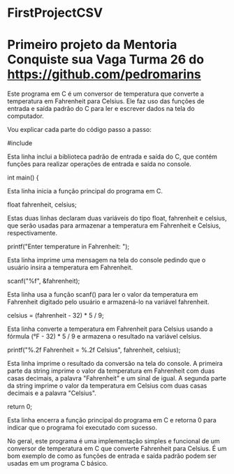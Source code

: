 # FirstProjectCSV
# **Primeiro projeto da Mentoria Conquiste sua Vaga Turma 26 do https://github.com/pedromarins**
Este programa em C é um conversor de temperatura que converte a temperatura em Fahrenheit para Celsius. Ele faz uso das funções de entrada e saída padrão do C para ler e escrever dados na tela do computador.

<p> Vou explicar cada parte do código passo a passo:</p>
  #include <stdio.h>
<p> Esta linha inclui a biblioteca padrão de entrada e saída do C, que contém funções para realizar operações de entrada e saída no console.</p>
  int main() {
<p> Esta linha inicia a função principal do programa em C.</p>
  float fahrenheit, celsius;
<p> Estas duas linhas declaram duas variáveis do tipo float, fahrenheit e celsius, que serão usadas para armazenar a temperatura em Fahrenheit e Celsius, respectivamente.</p>
  printf("Enter temperature in Fahrenheit: ");
<p> Esta linha imprime uma mensagem na tela do console pedindo que o usuário insira a temperatura em Fahrenheit.</p>
   scanf("%f", &fahrenheit);
<p> Esta linha usa a função scanf() para ler o valor da temperatura em Fahrenheit digitado pelo usuário e armazená-lo na variável fahrenheit.</p>
  celsius = (fahrenheit - 32) * 5 / 9;
<p> Esta linha converte a temperatura em Fahrenheit para Celsius usando a fórmula (°F - 32) * 5 / 9 e armazena o resultado na variável celsius.</p>
   printf("%.2f Fahrenheit = %.2f Celsius", fahrenheit, celsius);
<p> Esta linha imprime o resultado da conversão na tela do console. A primeira parte da string imprime o valor da temperatura em Fahrenheit com duas casas decimais, a palavra "Fahrenheit" e um sinal de igual. A segunda parte da string imprime o valor da temperatura em Celsius com duas casas decimais e a palavra "Celsius".</p>
   return 0;
<p> Esta linha encerra a função principal do programa em C e retorna 0 para indicar que o programa foi executado com sucesso.</p>
<p> No geral, este programa é uma implementação simples e funcional de um conversor de temperatura em C que converte Fahrenheit para Celsius. É um bom exemplo de como as funções de entrada e saída padrão podem ser usadas em um programa C básico.</p>
